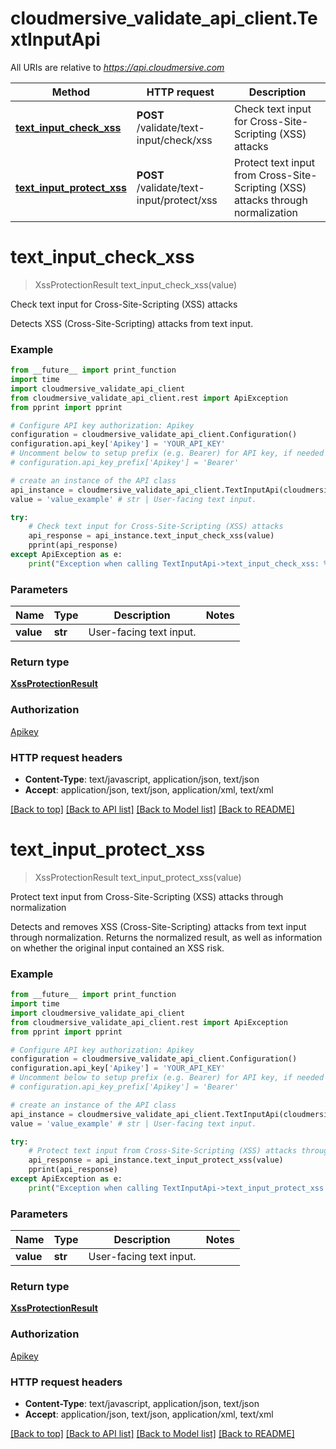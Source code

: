 # cloudmersive_validate_api_client.TextInputApi

All URIs are relative to *https://api.cloudmersive.com*

Method | HTTP request | Description
------------- | ------------- | -------------
[**text_input_check_xss**](TextInputApi.md#text_input_check_xss) | **POST** /validate/text-input/check/xss | Check text input for Cross-Site-Scripting (XSS) attacks
[**text_input_protect_xss**](TextInputApi.md#text_input_protect_xss) | **POST** /validate/text-input/protect/xss | Protect text input from Cross-Site-Scripting (XSS) attacks through normalization


# **text_input_check_xss**
> XssProtectionResult text_input_check_xss(value)

Check text input for Cross-Site-Scripting (XSS) attacks

Detects XSS (Cross-Site-Scripting) attacks from text input.

### Example
```python
from __future__ import print_function
import time
import cloudmersive_validate_api_client
from cloudmersive_validate_api_client.rest import ApiException
from pprint import pprint

# Configure API key authorization: Apikey
configuration = cloudmersive_validate_api_client.Configuration()
configuration.api_key['Apikey'] = 'YOUR_API_KEY'
# Uncomment below to setup prefix (e.g. Bearer) for API key, if needed
# configuration.api_key_prefix['Apikey'] = 'Bearer'

# create an instance of the API class
api_instance = cloudmersive_validate_api_client.TextInputApi(cloudmersive_validate_api_client.ApiClient(configuration))
value = 'value_example' # str | User-facing text input.

try:
    # Check text input for Cross-Site-Scripting (XSS) attacks
    api_response = api_instance.text_input_check_xss(value)
    pprint(api_response)
except ApiException as e:
    print("Exception when calling TextInputApi->text_input_check_xss: %s\n" % e)
```

### Parameters

Name | Type | Description  | Notes
------------- | ------------- | ------------- | -------------
 **value** | **str**| User-facing text input. | 

### Return type

[**XssProtectionResult**](XssProtectionResult.md)

### Authorization

[Apikey](../README.md#Apikey)

### HTTP request headers

 - **Content-Type**: text/javascript, application/json, text/json
 - **Accept**: application/json, text/json, application/xml, text/xml

[[Back to top]](#) [[Back to API list]](../README.md#documentation-for-api-endpoints) [[Back to Model list]](../README.md#documentation-for-models) [[Back to README]](../README.md)

# **text_input_protect_xss**
> XssProtectionResult text_input_protect_xss(value)

Protect text input from Cross-Site-Scripting (XSS) attacks through normalization

Detects and removes XSS (Cross-Site-Scripting) attacks from text input through normalization.  Returns the normalized result, as well as information on whether the original input contained an XSS risk.

### Example
```python
from __future__ import print_function
import time
import cloudmersive_validate_api_client
from cloudmersive_validate_api_client.rest import ApiException
from pprint import pprint

# Configure API key authorization: Apikey
configuration = cloudmersive_validate_api_client.Configuration()
configuration.api_key['Apikey'] = 'YOUR_API_KEY'
# Uncomment below to setup prefix (e.g. Bearer) for API key, if needed
# configuration.api_key_prefix['Apikey'] = 'Bearer'

# create an instance of the API class
api_instance = cloudmersive_validate_api_client.TextInputApi(cloudmersive_validate_api_client.ApiClient(configuration))
value = 'value_example' # str | User-facing text input.

try:
    # Protect text input from Cross-Site-Scripting (XSS) attacks through normalization
    api_response = api_instance.text_input_protect_xss(value)
    pprint(api_response)
except ApiException as e:
    print("Exception when calling TextInputApi->text_input_protect_xss: %s\n" % e)
```

### Parameters

Name | Type | Description  | Notes
------------- | ------------- | ------------- | -------------
 **value** | **str**| User-facing text input. | 

### Return type

[**XssProtectionResult**](XssProtectionResult.md)

### Authorization

[Apikey](../README.md#Apikey)

### HTTP request headers

 - **Content-Type**: text/javascript, application/json, text/json
 - **Accept**: application/json, text/json, application/xml, text/xml

[[Back to top]](#) [[Back to API list]](../README.md#documentation-for-api-endpoints) [[Back to Model list]](../README.md#documentation-for-models) [[Back to README]](../README.md)


